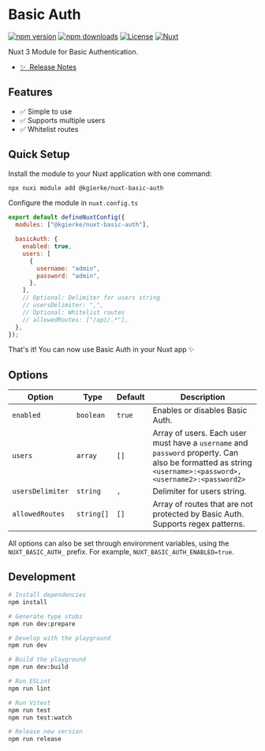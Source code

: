 # Basic Auth

[![npm version][npm-version-src]][npm-version-href]
[![npm downloads][npm-downloads-src]][npm-downloads-href]
[![License][license-src]][license-href]
[![Nuxt][nuxt-src]][nuxt-href]

Nuxt 3 Module for Basic Authentication.

- [✨ &nbsp;Release Notes](/CHANGELOG.md)
  <!-- - [🏀 Online playground](https://stackblitz.com/github/your-org/@kgierke/nuxt-basic-auth?file=playground%2Fapp.vue) -->
  <!-- - [📖 &nbsp;Documentation](https://example.com) -->

## Features

<!-- Highlight some of the features your module provide here -->

- ✅ Simple to use
- ✅ Supports multiple users
- ✅ Whitelist routes

## Quick Setup

Install the module to your Nuxt application with one command:

```bash
npx nuxi module add @kgierke/nuxt-basic-auth
```

Configure the module in `nuxt.config.ts`

```js
export default defineNuxtConfig({
  modules: ["@kgierke/nuxt-basic-auth"],

  basicAuth: {
    enabled: true,
    users: [
      {
        username: "admin",
        password: "admin",
      },
    ],
    // Optional: Delimiter for users string
    // usersDelimiter: ",",
    // Optional: Whitelist routes
    // allowedRoutes: ["/api/.*"],
  },
});
```

That's it! You can now use Basic Auth in your Nuxt app ✨

## Options

| Option           | Type       | Default | Description                                                                                                                                               |
| ---------------- | ---------- | ------- | --------------------------------------------------------------------------------------------------------------------------------------------------------- |
| `enabled`        | `boolean`  | `true`  | Enables or disables Basic Auth.                                                                                                                           |
| `users`          | `array`    | `[]`    | Array of users. Each user must have a `username` and `password` property. Can also be formatted as string `<username>:<password>,<username2>:<password2>` |
| `usersDelimiter` | `string`   | `,`     | Delimiter for users string.                                                                                                                               |
| `allowedRoutes`  | `string[]` | `[]`    | Array of routes that are not protected by Basic Auth. Supports regex patterns.                                                                            |

All options can also be set through environment variables, using the `NUXT_BASIC_AUTH_` prefix. For example, `NUXT_BASIC_AUTH_ENABLED=true`.

## Development

```bash
# Install dependencies
npm install

# Generate type stubs
npm run dev:prepare

# Develop with the playground
npm run dev

# Build the playground
npm run dev:build

# Run ESLint
npm run lint

# Run Vitest
npm run test
npm run test:watch

# Release new version
npm run release
```

<!-- Badges -->

[npm-version-src]: https://img.shields.io/npm/v/@kgierke/nuxt-basic-auth/latest.svg?style=flat&colorA=18181B&colorB=28CF8D
[npm-version-href]: https://npmjs.com/package/@kgierke/nuxt-basic-auth
[npm-downloads-src]: https://img.shields.io/npm/dm/@kgierke/nuxt-basic-auth.svg?style=flat&colorA=18181B&colorB=28CF8D
[npm-downloads-href]: https://npmjs.com/package/@kgierke/nuxt-basic-auth
[license-src]: https://img.shields.io/npm/l/@kgierke/nuxt-basic-auth.svg?style=flat&colorA=18181B&colorB=28CF8D
[license-href]: https://npmjs.com/package/@kgierke/nuxt-basic-auth
[nuxt-src]: https://img.shields.io/badge/Nuxt-18181B?logo=nuxt.js
[nuxt-href]: https://nuxt.com
